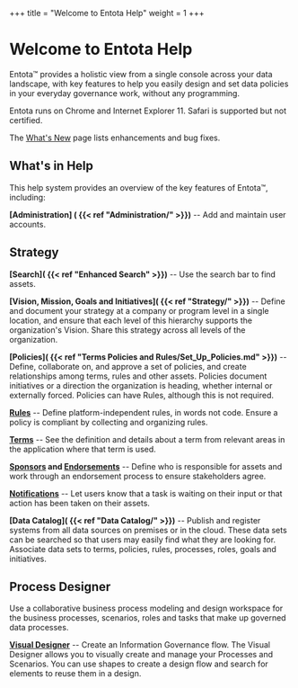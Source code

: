 ﻿+++
title = "Welcome to Entota Help"
weight = 1
+++

# Welcome to Entota Help

Entota™ provides a holistic view from a single console across your data
landscape, with key features to help you easily design and set data
policies in your everyday governance work, without any programming.

Entota runs on Chrome and Internet Explorer 11. Safari is supported but
not certified.

The [What\'s New](https://whatsnew.igchelp.com/) page lists enhancements
and bug fixes.

What's in Help
--------------

This help system provides an overview of the key features of Entota™,
including:

**[Administration] ( {{< ref "Administration/" >}})** -- Add and maintain user
accounts.

Strategy
--------

**[Search]( {{< ref "Enhanced Search" >}})** -- Use the search bar to find
assets.

**[Vision, Mission, Goals and
Initiatives]( {{< ref "Strategy/" >}})** --
Define and document your strategy at a company or program level in a
single location, and ensure that each level of this hierarchy supports
the organization's Vision. Share this strategy across all levels of the
organization.

**[Policies]( {{< ref "Terms Policies and Rules/Set_Up_Policies.md" >}})** -- Define, collaborate on, and
approve a set of policies, and create relationships among terms, rules
and other assets. Policies document initiatives or a direction the
organization is heading, whether internal or externally forced. Policies
can have Rules, although this is not required.

**[Rules](Set%20Up%20Rules.htm)** -- Define platform-independent rules,
in words not code. Ensure a policy is compliant by collecting and
organizing rules.

**[Terms](Set%20Up%20Terms.htm)** -- See the definition and details
about a term from relevant areas in the application where that term is
used.

**[Sponsors](Sponsors.htm) and
[Endorsements](Sponsor%20an%20Asset.htm)** -- Define who is responsible
for assets and work through an endorsement process to ensure
stakeholders agree.

**[Notifications](Notifications.htm)** -- Let users know that a task is
waiting on their input or that action has been taken on their assets.

**[Data Catalog]( {{< ref "Data Catalog/" >}})** -- Publish and register
systems from all data sources on premises or in the cloud. These data
sets can be searched so that users may easily find what they are looking
for. Associate data sets to terms, policies, rules, processes, roles,
goals and initiatives.

Process Designer
----------------

Use a collaborative business process modeling and design workspace for
the business processes, scenarios, roles and tasks that make up governed
data processes.

**[Visual Designer](Visual%20Designer.htm)** -- Create an Information
Governance flow. The Visual Designer allows you to visually create and
manage your Processes and Scenarios. You can use shapes to create a
design flow and search for elements to reuse them in a design.


